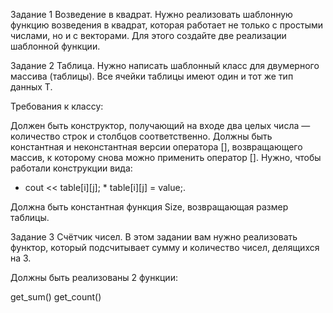 Задание 1
Возведение в квадрат.
Нужно реализовать шаблонную функцию возведения в квадрат, которая работает не только с простыми числами, но и с векторами. Для этого создайте две реализации шаблонной функции.


Задание 2
Таблица.
Нужно написать шаблонный класс для двумерного массива (таблицы). Все ячейки таблицы имеют один и тот же тип данных T.

Требования к классу:

Должен быть конструктор, получающий на входе два целых числа — количество строк и столбцов соответственно.
Должны быть константная и неконстантная версии оператора [], возвращающего массив, к которому снова можно применить оператор [].
Нужно, чтобы работали конструкции вида:
* cout << table[i][j]; * table[i][j] = value;.

Должна быть константная функция Size, возвращающая размер таблицы.

Задание 3
Счётчик чисел.
В этом задании вам нужно реализовать функтор, который подсчитывает сумму и количество чисел, делящихся на 3.

Должны быть реализованы 2 функции:

get_sum()
get_count()
